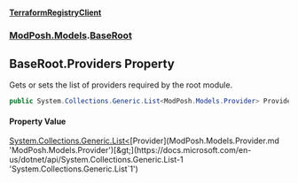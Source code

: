 #### [TerraformRegistryClient](index.md 'index')
### [ModPosh.Models](ModPosh.Models.md 'ModPosh.Models').[BaseRoot](ModPosh.Models.BaseRoot.md 'ModPosh.Models.BaseRoot')

## BaseRoot.Providers Property

Gets or sets the list of providers required by the root module.

```csharp
public System.Collections.Generic.List<ModPosh.Models.Provider> Providers { get; set; }
```

#### Property Value
[System.Collections.Generic.List&lt;](https://docs.microsoft.com/en-us/dotnet/api/System.Collections.Generic.List-1 'System.Collections.Generic.List`1')[Provider](ModPosh.Models.Provider.md 'ModPosh.Models.Provider')[&gt;](https://docs.microsoft.com/en-us/dotnet/api/System.Collections.Generic.List-1 'System.Collections.Generic.List`1')